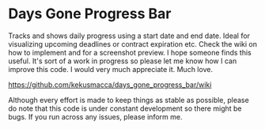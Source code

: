 # Days Gone Progress Bar
Tracks and shows daily progress using a start date and end date.  Ideal for visualizing upcoming deadlines or contract expiration etc.  Check the wiki on how to implement and for a screenshot preview.  I hope someone finds this useful.
It's sort of a work in progress so please let me know how I can improve this code.  I would very much appreciate it.
Much love.

https://github.com/kekusmacca/days_gone_progress_bar/wiki

Although every effort is made to keep things as stable as possible, please do note that this code is under constant development so there might be bugs. If you run across any issues, please inform me.
